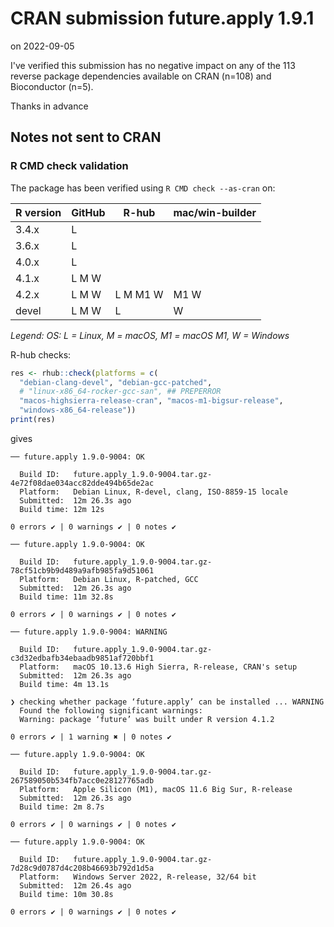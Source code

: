 # CRAN submission future.apply 1.9.1

on 2022-09-05

I've verified this submission has no negative impact on any of the 113 reverse package dependencies available on CRAN (n=108) and Bioconductor (n=5).

Thanks in advance


## Notes not sent to CRAN

### R CMD check validation

The package has been verified using `R CMD check --as-cran` on:

| R version     | GitHub | R-hub    | mac/win-builder |
| ------------- | ------ | -------- | --------------- |
| 3.4.x         | L      |          |                 |
| 3.6.x         | L      |          |                 |
| 4.0.x         | L      |          |                 |
| 4.1.x         | L M W  |          |                 |
| 4.2.x         | L M W  | L M M1 W | M1 W            |
| devel         | L M W  | L        |    W            |

*Legend: OS: L = Linux, M = macOS, M1 = macOS M1, W = Windows*


R-hub checks:

```r
res <- rhub::check(platforms = c(
  "debian-clang-devel", "debian-gcc-patched",
  # "linux-x86_64-rocker-gcc-san", ## PREPERROR
  "macos-highsierra-release-cran", "macos-m1-bigsur-release",
  "windows-x86_64-release"))
print(res)
```

gives

```
── future.apply 1.9.0-9004: OK

  Build ID:   future.apply_1.9.0-9004.tar.gz-4e72f08dae034acc82dde494b65de2ac
  Platform:   Debian Linux, R-devel, clang, ISO-8859-15 locale
  Submitted:  12m 26.3s ago
  Build time: 12m 12s

0 errors ✔ | 0 warnings ✔ | 0 notes ✔

── future.apply 1.9.0-9004: OK

  Build ID:   future.apply_1.9.0-9004.tar.gz-78cf51cb9b9d489a9afb985fa9d51061
  Platform:   Debian Linux, R-patched, GCC
  Submitted:  12m 26.3s ago
  Build time: 11m 32.8s

0 errors ✔ | 0 warnings ✔ | 0 notes ✔

── future.apply 1.9.0-9004: WARNING

  Build ID:   future.apply_1.9.0-9004.tar.gz-c3d32edbafb34ebaadb9851af720bbf1
  Platform:   macOS 10.13.6 High Sierra, R-release, CRAN's setup
  Submitted:  12m 26.3s ago
  Build time: 4m 13.1s

❯ checking whether package ‘future.apply’ can be installed ... WARNING
  Found the following significant warnings:
  Warning: package ‘future’ was built under R version 4.1.2

0 errors ✔ | 1 warning ✖ | 0 notes ✔

── future.apply 1.9.0-9004: OK

  Build ID:   future.apply_1.9.0-9004.tar.gz-267589050b534fb7acc0e28127765adb
  Platform:   Apple Silicon (M1), macOS 11.6 Big Sur, R-release
  Submitted:  12m 26.3s ago
  Build time: 2m 8.7s

0 errors ✔ | 0 warnings ✔ | 0 notes ✔

── future.apply 1.9.0-9004: OK

  Build ID:   future.apply_1.9.0-9004.tar.gz-7d28c9d0787d4c208b46693b792d1d5a
  Platform:   Windows Server 2022, R-release, 32/64 bit
  Submitted:  12m 26.4s ago
  Build time: 10m 30.8s

0 errors ✔ | 0 warnings ✔ | 0 notes ✔
```

